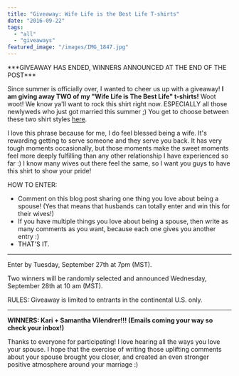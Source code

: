 ```yaml
---
title: "Giveaway: Wife Life is the Best Life T-shirts"
date: "2016-09-22"
tags:
  - "all"
  - "giveaways"
featured_image: "/images/IMG_1847.jpg"
---
```


\*\*\*GIVEAWAY HAS ENDED, WINNERS ANNOUNCED AT THE END OF THE POST\*\*\*

Since summer is officially over, I wanted to cheer us up with a giveaway! **I am giving away TWO of my "Wife Life is The Best Life" t-shirts!** Woot woot! We know ya'll want to rock this shirt right now. ESPECIALLY all those newlyweds who just got married this summer ;) You get to choose between these two shirt styles [here](https://www.etsy.com/shop/FreshlyMarried?ref=hdr_shop_menu).

I love this phrase because for me, I do feel blessed being a wife. It's rewarding getting to serve someone and they serve you back. It has very tough moments occasionally, but those moments make the sweet moments feel more deeply fulfilling than any other relationship I have experienced so far :) I know many wives out there feel the same, so I want you guys to have this shirt to show your pride!

HOW TO ENTER:

- Comment on this blog post sharing one thing you love about being a spouse! (Yes that means that husbands can totally enter and win this for their wives!)
- If you have multiple things you love about being a spouse, then write as many comments as you want, because each one gives you another entry :)
- THAT'S IT.

* * *

Enter by Tuesday, September 27th at 7pm (MST).

Two winners will be randomly selected and announced Wednesday, September 28th at 10 am (MST).

RULES: Giveaway is limited to entrants in the continental U.S. only.

* * *

**WINNERS: Kari + Samantha Vilendrer!!! (Emails coming your way so check your inbox!)**

Thanks to everyone for participating! I love hearing all the ways you love your spouse. I hope that the exercise of writing those uplifting comments about your spouse brought you closer, and created an even stronger positive atmosphere around your marriage :)

